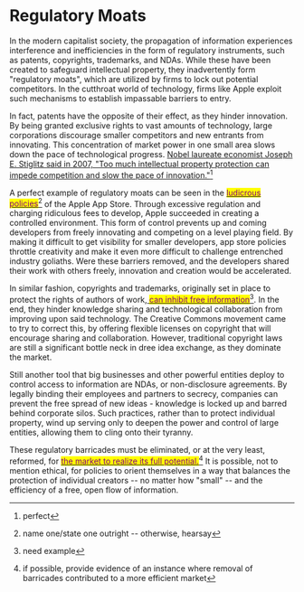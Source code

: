 # Regulatory Moats

In the modern capitalist society, the propagation of information experiences interference and inefficiencies in the form of regulatory instruments, such as patents, copyrights, trademarks, and NDAs. While these have been created to safeguard intellectual property, they inadvertently form "regulatory moats", which are utilized by firms to lock out potential competitors. In the cutthroat world of technology, firms like Apple exploit such mechanisms to establish impassable barriers to entry.

In fact, patents have the opposite of their effect, as they hinder innovation. By being granted exclusive rights to vast amounts of technology, large corporations discourage smaller competitors and new entrants from innovating. This concentration of market power in one small area slows down the pace of technological progress. [Nobel laureate economist Joseph E. Stiglitz said in 2007, "Too much intellectual property protection can impede competition and slow the pace of innovation."](#user-content-fn-1)[^1]

A perfect example of regulatory moats can be seen in the [<mark style="color:purple;">ludicrous policies</mark>](#user-content-fn-2)[^2] of the Apple App Store. Through excessive regulation and charging ridiculous fees to develop, Apple succeeded in creating a controlled environment. This form of control prevents up and coming developers from freely innovating and competing on a level playing field. By making it difficult to get visibility for smaller developers, app store policies throttle creativity and make it even more difficult to challenge entrenched industry goliaths. Were these barriers removed, and the developers shared their work with others freely, innovation and creation would be accelerated.&#x20;

In similar fashion, copyrights and trademarks, originally set in place to protect the rights of authors of work,[ <mark style="color:purple;">can inhibit free information</mark>](#user-content-fn-3)[^3]. In the end, they hinder knowledge sharing and technological collaboration from improving upon said technology. The Creative Commons movement came to try to correct this, by offering flexible licenses on copyright that will encourage sharing and collaboration.  However, traditional copyright laws are still a significant bottle neck in dree idea exchange, as they dominate the market.&#x20;

Still another tool that big businesses and other powerful entities deploy to control access to information are NDAs, or non-disclosure agreements. By legally binding their employees and partners to secrecy, companies can prevent the free spread of new ideas - knowledge is locked up and barred behind corporate silos. Such practices, rather than to protect individual property, wind up serving only to deepen the power and control of large entities, allowing them to cling onto their tyranny.

These regulatory barricades must be eliminated, or at the very least, reformed, for [<mark style="color:purple;">the market to realize its full potential.</mark>](#user-content-fn-4)[^4] It is possible, not to mention ethical, for policies to orient themselves in a way that balances the protection of individual creators -- no matter how "small" -- and the efficiency of a free, open flow of information.



[^1]: perfect

[^2]: name one/state one outright -- otherwise, hearsay

[^3]: need example

[^4]: if possible, provide evidence of an instance where removal of barricades contributed to a more efficient market
